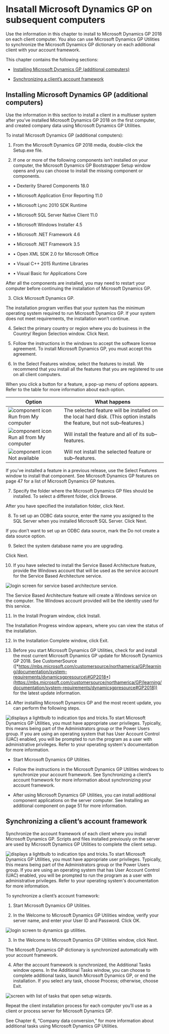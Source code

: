 <span id="_Toc498615810" class="anchor"></span>

# Insatall Microsoft Dynamics GP on subsequent computers

Use the information in this chapter to install to Microsoft Dynamics GP 2018 on each client computer. You also can use Microsoft Dynamics GP Utilities to synchronize the Microsoft Dynamics GP dictionary on each additional client with your account framework.

This chapter contains the following sections:

-   [Installing Microsoft Dynamics GP (additional computers)](#_Installing_Microsoft_Dynamics)  

-   [Synchronizing a client’s account framework](#synchronizing-a-clients-account-framework)  

## Installing Microsoft Dynamics GP (additional computers)

Use the information in this section to install a client in a multiuser system after you’ve installed Microsoft Dynamics GP 2018 on the first computer, and created company data using Microsoft Dynamics GP Utilities.

To install Microsoft Dynamics GP (additional computers):

1. From the Microsoft Dynamics GP 2018 media, double-click the Setup.exe file.

2. If one or more of the following components isn’t installed on your computer, the Microsoft Dynamics GP Bootstrapper Setup window opens and you can choose to install the missing component or components.

-   • Dexterity Shared Components 18.0

-   • Microsoft Application Error Reporting 11.0

-   • Microsoft Lync 2010 SDK Runtime

-   • Microsoft SQL Server Native Client 11.0

-   • Microsoft Windows Installer 4.5

-   • Microsoft .NET Framework 4.6

-   • Microsoft .NET Framework 3.5

-   • Open XML SDK 2.0 for Microsoft Office

-   • Visual C++ 2015 Runtime Libraries

-   • Visual Basic for Applications Core

After all the components are installed, you may need to restart your computer before continuing the installation of Microsoft Dynamics GP.

3. Click Microsoft Dynamics GP.

The installation program verifies that your system has the minimum operating system required to run Microsoft Dynamics GP. If your system does not meet requirements, the installation won’t continue.

4. Select the primary country or region where you do business in the Country/ Region Selection window. Click Next.

5. Follow the instructions in the windows to accept the software license agreement. To install Microsoft Dynamics GP, you must accept this agreement.

6. In the Select Features window, select the features to install. We recommend that you install all the features that you are registered to use on all client computers.

When you click a button for a feature, a pop-up menu of options appears. Refer to the table for more information about each option.

| Option                                                                         | What happens                                                                                                             |
|--------------------------------------------------------------------------------|--------------------------------------------------------------------------------------------------------------------------|
| ![component icon](media/installed-component.png "Component icon") Run from My computer     | The selected feature will be installed on the local hard disk. (This option installs the feature, but not sub–features.) |  
| ![component icon](media/installed-component.png "Component icon") Run all from My computer | Will install the feature and all of its sub–features.                                                                    |  
| ![component icon](media/not-installed-component.png "Component icon") Not available            | Will not install the selected feature or sub–features.                                                                   |  

If you’ve installed a feature in a previous release, use the Select Features window to install that component. See Microsoft Dynamics GP features on page 47 for a list of Microsoft Dynamics GP features.

7. Specify the folder where the Microsoft Dynamics GP files should be installed. To select a different folder, click Browse.

After you have specified the installation folder, click Next.

8. To set up an ODBC data source, enter the name you assigned to the SQL Server when you installed Microsoft SQL Server. Click Next.

If you don’t want to set up an ODBC data source, mark the Do not create a data source option.

9. Select the system database name you are upgrading.

Click Next.

10. If you have selected to install the Service Based Architecture feature, provide the Windows account that will be used as the service account for the Service Based Architecture service.

![login screen for service based architecture service.](media/service-based-architecture-login.png "Login screen")  

The Service Based Architecture feature will create a Windows service on the computer. The Windows account provided will be the identity used for this service.

11. In the Install Program window, click Install.

The Installation Progress window appears, where you can view the status of the installation.

12. In the Installation Complete window, click Exit.

13. Before you start Microsoft Dynamics GP Utilities, check for and install the most current Microsoft Dynamics GP update for Microsoft Dynamics GP 2018. See CustomerSource ([*https://mbs.microsoft.com/customersource/northamerica/GP/learning/documentation/system-requirements/dynamicsgpresource\#GP2018*](https://mbs.microsoft.com/customersource/northamerica/GP/learning/documentation/system-requirements/dynamicsgpresource#GP2018)) for the latest update information.

14. After installing Microsoft Dynamics GP and the most recent update, you can perform the following steps.

![displays a lightbulb to indication tips and tricks.](media/lightbulb.png "Lightbulb symbol")To start Microsoft Dynamics GP Utilities, you must have appropriate user privileges. Typically, this means being part of the Administrators group or the Power Users group. If you are using an operating system that has User Account Control (UAC) enabled, you will be prompted to run the program as a user with administrative privileges. Refer to your operating system's documentation for more information.  

-   Start Microsoft Dynamics GP Utilities.

-   Follow the instructions in the Microsoft Dynamics GP Utilities windows to synchronize your account framework. See Synchronizing a client’s account framework for more information about synchronizing your account framework.

-   After using Microsoft Dynamics GP Utilities, you can install additional component applications on the server computer. See Installing an additional component on page 51 for more information.

## Synchronizing a client’s account framework

Synchronize the account framework of each client where you install Microsoft Dynamics GP. Scripts and files installed previously on the server are used by Microsoft Dynamics GP Utilities to complete the client setup.

![displays a lightbulb to indication tips and tricks.](media/lightbulb.png "Lightbulb symbol")To start Microsoft Dynamics GP Utilities, you must have appropriate user privileges. Typically, this means being part of the Administrators group or the Power Users group. If you are using an operating system that has User Account Control (UAC) enabled, you will be prompted to run the program as a user with administrative privileges. Refer to your operating system's documentation for more information.  

To synchronize a client’s account framework:

1. Start Microsoft Dynamics GP Utilities.

2. In the Welcome to Microsoft Dynamics GP Utilities window, verify your server name, and enter your User ID and Password. Click OK.

![login screen to dynamics gp utilities.](media/gp-utilities-2.png "Login screen")  

3. In the Welcome to Microsoft Dynamics GP Utilities window, click Next.

The Microsoft Dynamics GP dictionary is synchronized automatically with your account framework.

4. After the account framework is synchronized, the Additional Tasks window opens. In the Additional Tasks window, you can choose to complete additional tasks, launch Microsoft Dynamics GP, or end the installation. If you select any task, choose Process; otherwise, choose Exit.

![screen with list of tasks that open setup wizards.](media/gp-utilities-15.png "Task selector")  

Repeat the client installation process for each computer you’ll use as a client or process server for Microsoft Dynamics GP.

See Chapter 6, “Company data conversion,” for more information about additional tasks using Microsoft Dynamics GP Utilities.
